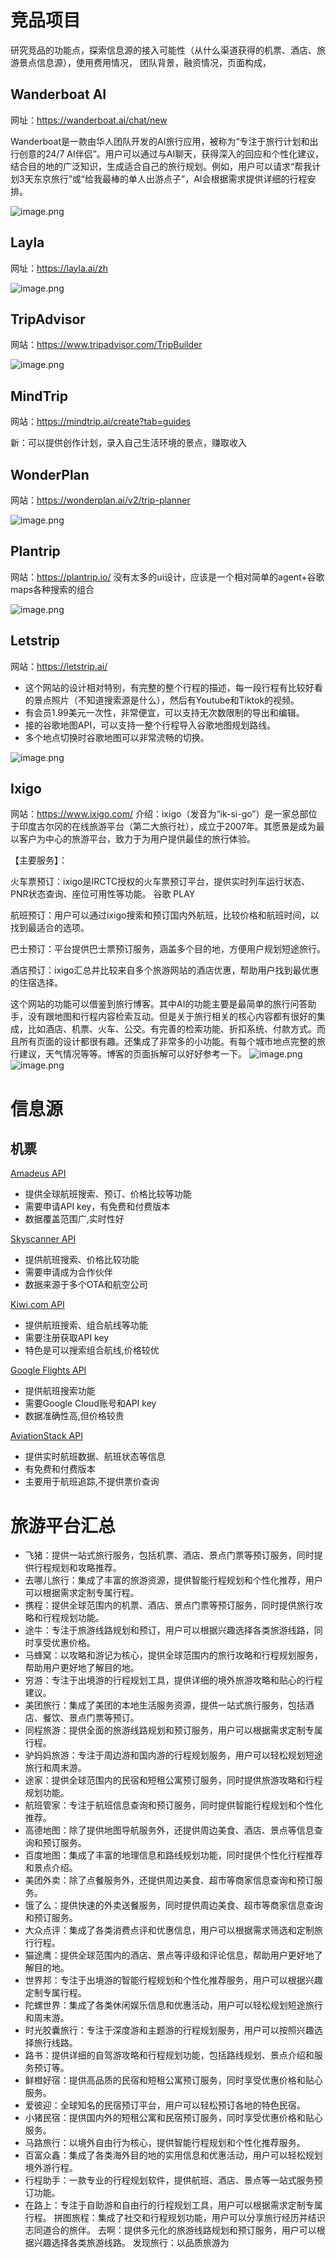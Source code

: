 # 竞品项目
研究竞品的功能点，探索信息源的接入可能性（从什么渠道获得的机票、酒店、旅游景点信息源），使用费用情况，
团队背景，融资情况，页面构成，

## Wanderboat AI
网址：https://wanderboat.ai/chat/new

Wanderboat是一款由华人团队开发的AI旅行应用，被称为“专注于旅行计划和出行创意的24/7 AI伴侣”。用户可以通过与AI聊天，获得深入的回应和个性化建议，结合目的地的广泛知识，生成适合自己的旅行规划。例如，用户可以请求“帮我计划3天东京旅行”或“给我最棒的单人出游点子”，AI会根据需求提供详细的行程安排。

![image.png](https://cloudflare-imgbed-1d8.pages.dev/file/1734056561816_image.png)

## Layla
网址：https://layla.ai/zh

![image.png](https://cloudflare-imgbed-1d8.pages.dev/file/1734056519833_image.png)

## TripAdvisor
网站：https://www.tripadvisor.com/TripBuilder

![image.png](https://cloudflare-imgbed-1d8.pages.dev/file/1734056650384_image.png)

## MindTrip
网站：https://mindtrip.ai/create?tab=guides

新：可以提供创作计划，录入自己生活环境的景点，赚取收入

## WonderPlan
网站：https://wonderplan.ai/v2/trip-planner

![image.png](https://cloudflare-imgbed-1d8.pages.dev/file/1734056780598_image.png)

## Plantrip
网站：https://plantrip.io/
没有太多的ui设计，应该是一个相对简单的agent+谷歌maps各种搜索的组合

![image.png](https://cloudflare-imgbed-1d8.pages.dev/file/1734057272959_image.png)

## Letstrip
网站：https://letstrip.ai/
- 这个网站的设计相对特别，有完整的整个行程的描述，每一段行程有比较好看的景点照片（不知道搜索源是什么），然后有Youtube和Tiktok的视频。
- 有会员1.99美元一次性，非常便宜，可以支持无次数限制的导出和编辑。
- 接的谷歌地图API，可以支持一整个行程导入谷歌地图规划路线。
- 多个地点切换时谷歌地图可以非常流畅的切换。

![image.png](https://cloudflare-imgbed-1d8.pages.dev/file/1734059444835_image.png)

## Ixigo
网站：https://www.ixigo.com/
介绍：ixigo（发音为“ik-si-go”）是一家总部位于印度古尔冈的在线旅游平台（第二大旅行社），成立于2007年。其愿景是成为最以客户为中心的旅游平台，致力于为用户提供最佳的旅行体验。 

【主要服务】：

火车票预订：ixigo是IRCTC授权的火车票预订平台，提供实时列车运行状态、PNR状态查询、座位可用性等功能。 
谷歌 PLAY

航班预订：用户可以通过ixigo搜索和预订国内外航班，比较价格和航班时间，以找到最适合的选项。

巴士预订：平台提供巴士票预订服务，涵盖多个目的地，方便用户规划短途旅行。

酒店预订：ixigo汇总并比较来自多个旅游网站的酒店优惠，帮助用户找到最优惠的住宿选择。


这个网站的功能可以借鉴到旅行博客。其中AI的功能主要是最简单的旅行问答助手，没有跟地图和行程内容检索互动。但是关于旅行相关的核心内容都有很好的集成，比如酒店、机票、火车、公交。有完善的检索功能、折扣系统、付款方式。而且所有页面的设计都很有趣。还集成了非常多的小功能。有每个城市地点完整的旅行建议，天气情况等等。博客的页面拆解可以好好参考一下。
![image.png](https://cloudflare-imgbed-1d8.pages.dev/file/1734059956452_image.png)
![image.png](https://cloudflare-imgbed-1d8.pages.dev/file/1734060062498_image.png)

# 信息源
## 机票
[Amadeus API](https://developers.amadeus.com/)
- 提供全球航班搜索、预订、价格比较等功能
- 需要申请API key，有免费和付费版本
- 数据覆盖范围广,实时性好

[Skyscanner API](https://partners.skyscanner.net/)
- 提供航班搜索、价格比较功能
- 需要申请成为合作伙伴
- 数据来源于多个OTA和航空公司

[Kiwi.com API](https://tequila.kiwi.com/)
- 提供航班搜索、组合航线等功能
- 需要注册获取API key
- 特色是可以搜索组合航线,价格较优

[Google Flights API](https://developers.google.com/qpx-express)
- 提供航班搜索功能
- 需要Google Cloud账号和API key
- 数据准确性高,但价格较贵

[AviationStack API](https://aviationstack.com/)
- 提供实时航班数据、航班状态等信息
- 有免费和付费版本
- 主要用于航班追踪,不提供票价查询

# 旅游平台汇总

- 飞猪：提供一站式旅行服务，包括机票、酒店、景点门票等预订服务，同时提供行程规划和攻略推荐。
- 去哪儿旅行：集成了丰富的旅游资源，提供智能行程规划和个性化推荐，用户可以根据需求定制专属行程。
- 携程：提供全球范围内的机票、酒店、景点门票等预订服务，同时提供旅行攻略和行程规划功能。
- 途牛：专注于旅游线路规划和预订，用户可以根据兴趣选择各类旅游线路，同时享受优惠价格。
- 马蜂窝：以攻略和游记为核心，提供全球范围内的旅行攻略和行程规划服务，帮助用户更好地了解目的地。
- 穷游：专注于出境游的行程规划工具，提供详细的境外旅游攻略和贴心的行程建议。
- 美团旅行：集成了美团的本地生活服务资源，提供一站式旅行服务，包括酒店、餐饮、景点门票等预订。
- 同程旅游：提供全面的旅游线路规划和预订服务，用户可以根据需求定制专属行程。
- 驴妈妈旅游：专注于周边游和国内游的行程规划服务，用户可以轻松规划短途旅行和周末游。
- 途家：提供全球范围内的民宿和短租公寓预订服务，同时提供旅游攻略和行程规划功能。
- 航班管家：专注于航班信息查询和预订服务，同时提供智能行程规划和个性化推荐。
- 高德地图：除了提供地图导航服务外，还提供周边美食、酒店、景点等信息查询和预订服务。
- 百度地图：集成了丰富的地理信息和路线规划功能，同时提供个性化行程推荐和景点介绍。
- 美团外卖：除了点餐服务外，还提供周边美食、超市等商家信息查询和预订服务。
- 饿了么：提供快速的外卖送餐服务，同时提供周边美食、超市等商家信息查询和预订服务。
- 大众点评：集成了各类消费点评和优惠信息，用户可以根据需求筛选和定制旅行行程。
- 猫途鹰：提供全球范围内的酒店、景点等评级和评论信息，帮助用户更好地了解目的地。
- 世界邦：专注于出境游的智能行程规划和个性化推荐服务，用户可以根据兴趣定制专属行程。
- 陀螺世界：集成了各类休闲娱乐信息和优惠活动，用户可以轻松规划短途旅行和周末游。
- 时光胶囊旅行：专注于深度游和主题游的行程规划服务，用户可以按照兴趣选择旅行线路。
- 路书：提供详细的自驾游攻略和行程规划功能，包括路线规划、景点介绍和服务预订等。
- 鲜橙好宿：提供高品质的民宿和短租公寓预订服务，同时享受优惠价格和贴心服务。
- 爱彼迎：全球知名的民宿预订平台，用户可以轻松预订各地的特色民宿。
- 小猪民宿：提供国内外的短租公寓和民宿预订服务，同时享受优惠价格和贴心服务。
- 马路旅行：以境外自由行为核心，提供智能行程规划和个性化推荐服务。
- 百富众鑫：集成了各类海外目的地的实用信息和优惠活动，用户可以轻松规划境外游行程。
- 行程助手：一款专业的行程规划软件，提供航班、酒店、景点等一站式服务预订功能。
- 在路上：专注于自助游和自由行的行程规划工具，用户可以根据需求定制专属行程。
拼图旅程：集成了社交和行程规划功能，用户可以分享旅行经历并结识志同道合的旅伴。
去啊：提供多元化的旅游线路规划和预订服务，用户可以根据兴趣选择各类旅游线路。
发现旅行：以品质旅游为